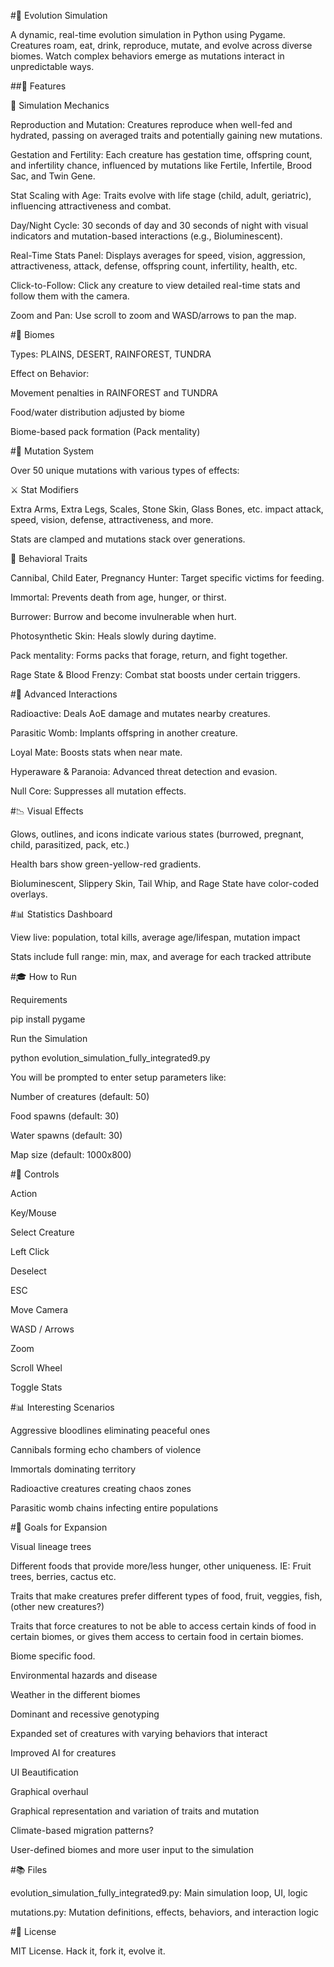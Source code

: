 #🧬 Evolution Simulation

A dynamic, real-time evolution simulation in Python using Pygame. Creatures roam, eat, drink, reproduce, mutate, and evolve across diverse biomes. Watch complex behaviors emerge as mutations interact in unpredictable ways.

##🌟 Features

🚮 Simulation Mechanics

Reproduction and Mutation: Creatures reproduce when well-fed and hydrated, passing on averaged traits and potentially gaining new mutations.

Gestation and Fertility: Each creature has gestation time, offspring count, and infertility chance, influenced by mutations like Fertile, Infertile, Brood Sac, and Twin Gene.

Stat Scaling with Age: Traits evolve with life stage (child, adult, geriatric), influencing attractiveness and combat.

Day/Night Cycle: 30 seconds of day and 30 seconds of night with visual indicators and mutation-based interactions (e.g., Bioluminescent).

Real-Time Stats Panel: Displays averages for speed, vision, aggression, attractiveness, attack, defense, offspring count, infertility, health, etc.

Click-to-Follow: Click any creature to view detailed real-time stats and follow them with the camera.

Zoom and Pan: Use scroll to zoom and WASD/arrows to pan the map.

#🌿 Biomes

Types: PLAINS, DESERT, RAINFOREST, TUNDRA

Effect on Behavior:

Movement penalties in RAINFOREST and TUNDRA

Food/water distribution adjusted by biome

Biome-based pack formation (Pack mentality)

#🤍 Mutation System

Over 50 unique mutations with various types of effects:


⚔️ Stat Modifiers

Extra Arms, Extra Legs, Scales, Stone Skin, Glass Bones, etc. impact attack, speed, vision, defense, attractiveness, and more.

Stats are clamped and mutations stack over generations.


🤺 Behavioral Traits

Cannibal, Child Eater, Pregnancy Hunter: Target specific victims for feeding.

Immortal: Prevents death from age, hunger, or thirst.

Burrower: Burrow and become invulnerable when hurt.

Photosynthetic Skin: Heals slowly during daytime.

Pack mentality: Forms packs that forage, return, and fight together.

Rage State & Blood Frenzy: Combat stat boosts under certain triggers.

#🧰 Advanced Interactions

Radioactive: Deals AoE damage and mutates nearby creatures.

Parasitic Womb: Implants offspring in another creature.

Loyal Mate: Boosts stats when near mate.

Hyperaware & Paranoia: Advanced threat detection and evasion.

Null Core: Suppresses all mutation effects.

#📉 Visual Effects

Glows, outlines, and icons indicate various states (burrowed, pregnant, child, parasitized, pack, etc.)

Health bars show green-yellow-red gradients.

Bioluminescent, Slippery Skin, Tail Whip, and Rage State have color-coded overlays.

#📊 Statistics Dashboard

View live: population, total kills, average age/lifespan, mutation impact

Stats include full range: min, max, and average for each tracked attribute

#🎓 How to Run

Requirements

pip install pygame

Run the Simulation

python evolution_simulation_fully_integrated9.py

You will be prompted to enter setup parameters like:

Number of creatures (default: 50)

Food spawns (default: 30)

Water spawns (default: 30)

Map size (default: 1000x800)

#👀 Controls

Action

Key/Mouse

Select Creature

Left Click

Deselect

ESC

Move Camera

WASD / Arrows

Zoom

Scroll Wheel

Toggle Stats


#📊 Interesting Scenarios

Aggressive bloodlines eliminating peaceful ones

Cannibals forming echo chambers of violence

Immortals dominating territory

Radioactive creatures creating chaos zones

Parasitic womb chains infecting entire populations

#🎯 Goals for Expansion

Visual lineage trees

Different foods that provide more/less hunger, other uniqueness. IE: Fruit trees, berries, cactus etc.

Traits that make creatures prefer different types of food, fruit, veggies, fish, (other new creatures?)

Traits that force creatures to not be able to access certain kinds of food in certain biomes, or gives them access to certain food in certain biomes.

Biome specific food.

Environmental hazards and disease

Weather in the different biomes

Dominant and recessive genotyping

Expanded set of creatures with varying behaviors that interact

Improved AI for creatures

UI Beautification

Graphical overhaul

Graphical representation and variation of traits and mutation

Climate-based migration patterns?

User-defined biomes and more user input to the simulation

#📚 Files

evolution_simulation_fully_integrated9.py: Main simulation loop, UI, logic

mutations.py: Mutation definitions, effects, behaviors, and interaction logic

#📖 License

MIT License. Hack it, fork it, evolve it.

